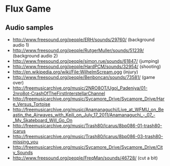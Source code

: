# Flux Game

## Audio samples

* http://www.freesound.org/people/ERH/sounds/29760/ (background audio 1)
* http://www.freesound.org/people/RutgerMuller/sounds/51239/ (background audio 2)
* http://www.freesound.org/people/simon.rue/sounds/61847/ (jumping)
* http://www.freesound.org/people/HardPCM/sounds/32954/ (shooting)
* http://en.wikipedia.org/wiki/File:WilhelmScream.ogg (injury)
* http://www.freesound.org/people/Benboncan/sounds/73581/ (game over)
* http://freemusicarchive.org/music/2NRO8OT/Ugol_Padeniya/01-2nro8ot-CrashOfTheFirstInterstellarChannel
* http://freemusicarchive.org/music/Sycamore_Drive/Sycamore_Drive/Hare_Versus_Tortoise
* http://freemusicarchive.org/music/Anamanaguchi/Live_at_WFMU_on_Beastin_the_Airwaves_with_Keili_on_July_17_2011/Anamanaguchi_-_07_-_My_Skateboard_Will_Go_On
* http://freemusicarchive.org/music/Trash80/Icarus/8bp086-01-trash80-icarus
* http://freemusicarchive.org/music/Trash80/Icarus/8bp086-03-trash80-missing_you
* http://freemusicarchive.org/music/Sycamore_Drive/Sycamore_Drive/City_Sounds
* http://www.freesound.org/people/FreqMan/sounds/46728/ (cut a bit)
